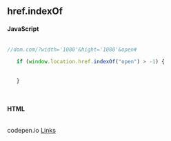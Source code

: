 ## href.indexOf

<!--![](../../img/media.png)-->

#### JavaScript

```javascript

//dom.com/?width='1080'&hight='1080'&open#

   if (window.location.href.indexOf("open") > -1) {
   
                                                   
   }

      
```


#### HTML

```html

```

codepen.io  [Links](https://codepen.io/fobiya/pen/xBwgeQ)